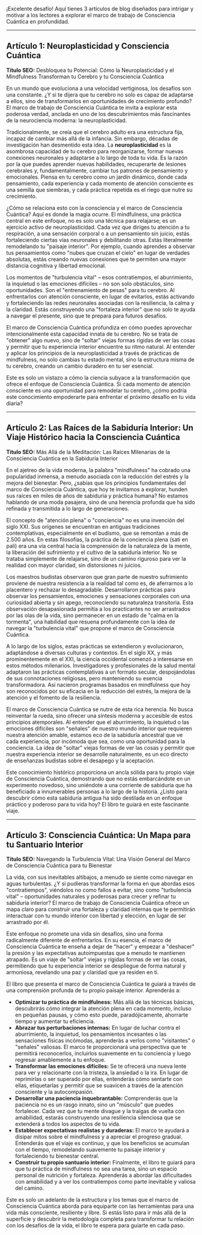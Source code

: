¡Excelente desafío! Aquí tienes 3 artículos de blog diseñados para intrigar y motivar a los lectores a explorar el marco de trabajo de Consciencia Cuántica en profundidad.

---

## Artículo 1: Neuroplasticidad y Consciencia Cuántica

**Título SEO:** Desbloquea tu Potencial: Cómo la Neuroplasticidad y el Mindfulness Transforman tu Cerebro y tu Consciencia Cuántica



En un mundo que evoluciona a una velocidad vertiginosa, los desafíos son una constante. ¿Y si te dijera que tu cerebro no solo es capaz de adaptarse a ellos, sino de transformarlos en oportunidades de crecimiento profundo? El marco de trabajo de Consciencia Cuántica te invita a explorar esta poderosa verdad, anclada en uno de los descubrimientos más fascinantes de la neurociencia moderna: la neuroplasticidad.

Tradicionalmente, se creía que el cerebro adulto era una estructura fija, incapaz de cambiar más allá de la infancia. Sin embargo, décadas de investigación han desmentido esta idea. La **neuroplasticidad** es la asombrosa capacidad de tu cerebro para reorganizarse, formar nuevas conexiones neuronales y adaptarse a lo largo de toda tu vida. Es la razón por la que puedes aprender nuevas habilidades, recuperarte de lesiones cerebrales y, fundamentalmente, cambiar tus patrones de pensamiento y emocionales. Piensa en tu cerebro como un jardín dinámico, donde cada pensamiento, cada experiencia y cada momento de atención consciente es una semilla que siembras, y cada práctica repetida es el riego que nutre su crecimiento.

¿Cómo se relaciona esto con la consciencia y el marco de Consciencia Cuántica? Aquí es donde la magia ocurre. El mindfulness, una práctica central en este enfoque, no es solo una técnica para relajarse; es un ejercicio activo de neuroplasticidad. Cada vez que diriges tu atención a tu respiración, a una sensación corporal o a un pensamiento sin juicio, estás fortaleciendo ciertas vías neuronales y debilitando otras. Estás literalmente remodelando tu "paisaje interior". Por ejemplo, cuando aprendes a observar tus pensamientos como "nubes que cruzan el cielo" en lugar de verdades absolutas, estás creando nuevas conexiones que te permiten una mayor distancia cognitiva y libertad emocional.

Los momentos de "turbulencia vital" – esos contratiempos, el aburrimiento, la inquietud o las emociones difíciles – no son solo obstáculos, sino oportunidades. Son el "entrenamiento de pesas" para tu cerebro. Al enfrentarlos con atención consciente, en lugar de evitarlos, estás activando y fortaleciendo las redes neuronales asociadas con la resiliencia, la calma y la claridad. Estás construyendo una "fortaleza interior" que no solo te ayuda a navegar el presente, sino que te prepara para futuros desafíos.

El marco de Consciencia Cuántica profundiza en cómo puedes aprovechar intencionalmente esta capacidad innata de tu cerebro. No se trata de "obtener" algo nuevo, sino de "soltar" viejas formas rígidas de ver las cosas y permitir que tu experiencia interior encuentre su ritmo natural. Al entender y aplicar los principios de la neuroplasticidad a través de prácticas de mindfulness, no solo cambias tu estado mental, sino la estructura misma de tu cerebro, creando un cambio duradero en tu ser esencial.

Este es solo un vistazo a cómo la ciencia subyace a la transformación que ofrece el enfoque de Consciencia Cuántica. Si cada momento de atención consciente es una oportunidad para remodelar tu cerebro, ¿cómo podría este conocimiento empoderarte para enfrentar el próximo desafío en tu vida diaria?

---

## Artículo 2: Las Raíces de la Sabiduría Interior: Un Viaje Histórico hacia la Consciencia Cuántica

**Título SEO:** Más Allá de la Meditación: Las Raíces Milenarias de la Consciencia Cuántica en la Sabiduría Interior



En el ajetreo de la vida moderna, la palabra "mindfulness" ha cobrado una popularidad inmensa, a menudo asociada con la reducción del estrés y la mejora del bienestar. Pero, ¿sabías que los principios fundamentales del marco de Consciencia Cuántica, que hoy te invitamos a explorar, hunden sus raíces en miles de años de sabiduría y práctica humana? No estamos hablando de una moda pasajera, sino de una herencia profunda que ha sido refinada y transmitida a lo largo de generaciones.

El concepto de "atención plena" o "conciencia" no es una invención del siglo XXI. Sus orígenes se encuentran en antiguas tradiciones contemplativas, especialmente en el budismo, que se remontan a más de 2.500 años. En estas filosofías, la práctica de la conciencia plena (sati en pali) era una vía central hacia la comprensión de la naturaleza de la mente, la liberación del sufrimiento y el cultivo de la sabiduría interior. No se trataba simplemente de relajarse, sino de un camino riguroso para ver la realidad con mayor claridad, sin distorsiones ni juicios.

Los maestros budistas observaron que gran parte de nuestro sufrimiento proviene de nuestra resistencia a la realidad tal como es, de aferrarnos a lo placentero y rechazar lo desagradable. Desarrollaron prácticas para observar los pensamientos, emociones y sensaciones corporales con una curiosidad abierta y sin apego, reconociendo su naturaleza transitoria. Esta observación desapasionada permitía a los practicantes no ser arrastrados por las olas de la vida, sino permanecer en un estado de "calma en la tormenta", una habilidad que resuena profundamente con la idea de navegar la "turbulencia vital" que propone el marco de Consciencia Cuántica.

A lo largo de los siglos, estas prácticas se extendieron y evolucionaron, adaptándose a diversas culturas y contextos. En el siglo XX, y más prominentemente en el XXI, la ciencia occidental comenzó a interesarse en estos métodos milenarios. Investigadores y profesionales de la salud mental adaptaron las prácticas contemplativas a un formato secular, despojándolas de sus connotaciones religiosas, pero manteniendo su esencia transformadora. Así nacieron programas basados en mindfulness que hoy son reconocidos por su eficacia en la reducción del estrés, la mejora de la atención y el fomento de la resiliencia.

El marco de Consciencia Cuántica se nutre de esta rica herencia. No busca reinventar la rueda, sino ofrecer una síntesis moderna y accesible de estos principios atemporales. Al entender que el aburrimiento, la inquietud o las emociones difíciles son "señales" de nuestro mundo interior que requieren nuestra atención amable, estamos eco de la sabiduría ancestral que ve cada experiencia, por incómoda que sea, como una oportunidad para la conciencia. La idea de "soltar" viejas formas de ver las cosas y permitir que nuestra experiencia interior se desarrolle naturalmente, es un eco directo de enseñanzas budistas sobre el desapego y la aceptación.

Este conocimiento histórico proporciona un ancla sólida para tu propio viaje de Consciencia Cuántica, demostrando que no estás embarcándote en un experimento novedoso, sino uniéndote a una corriente de sabiduría que ha beneficiado a innumerables personas a lo largo de la historia. ¿Listo para descubrir cómo esta sabiduría antigua ha sido destilada en un enfoque práctico y poderoso para tu vida hoy? El libro te guiará en este fascinante viaje.

---

## Artículo 3: Consciencia Cuántica: Un Mapa para tu Santuario Interior

**Título SEO:** Navegando la Turbulencia Vital: Una Visión General del Marco de Consciencia Cuántica para tu Bienestar



La vida, con sus inevitables altibajos, a menudo se siente como navegar en aguas turbulentas. ¿Y si pudieras transformar la forma en que abordas esos "contratiempos", viéndolos no como fallos a evitar, sino como "turbulencia vital" – oportunidades naturales y poderosas para crecer y refinar tu sabiduría interior? El marco de trabajo de Consciencia Cuántica ofrece un mapa claro para construir una fortaleza y claridad internas que te permitirán interactuar con tu mundo interior con libertad y elección, en lugar de ser arrastrado por él.

Este enfoque no promete una vida sin desafíos, sino una forma radicalmente diferente de enfrentarlos. En su esencia, el marco de Consciencia Cuántica te enseña a dejar de "hacer" y empezar a "deshacer" la presión y las expectativas autoimpuestas que a menudo te mantienen atrapado. Es un viaje de "soltar" viejas y rígidas formas de ver las cosas, permitiendo que tu experiencia interior se despliegue de forma natural y armoniosa, revelando una paz y claridad que ya residen en ti.

El libro que presenta el marco de Consciencia Cuántica te guiará a través de una comprensión profunda de tu propio paisaje interior. Aprenderás a:

*   **Optimizar tu práctica de mindfulness:** Más allá de las técnicas básicas, descubrirás cómo integrar la atención plena en cada momento, incluso en pequeñas pausas, y cómo esto puede, paradójicamente, ahorrarte tiempo y aumentar tu eficiencia.
*   **Abrazar tus perturbaciones internas:** En lugar de luchar contra el aburrimiento, la inquietud, los pensamientos incesantes o las sensaciones físicas incómodas, aprenderás a verlos como "visitantes" o "señales" valiosas. El marco te proporcionará una perspectiva que te permitirá reconocerlos, incluirlos suavemente en tu conciencia y luego regresar amablemente a tu enfoque.
*   **Transformar las emociones difíciles:** Se te ofrecerá una nueva lente para ver y relacionarte con la tristeza, la ansiedad o la ira. En lugar de reprimirlas o ser superado por ellas, entenderás cómo sentarte con ellas, etiquetarlas y permitir que se suavicen a través de la atención consciente y la autocompasión.
*   **Desarrollar una paciencia inquebrantable:** Comprenderás que la paciencia no es un rasgo innato, sino un "músculo" que puedes fortalecer. Cada vez que tu mente divague y la traigas de vuelta con amabilidad, estarás construyendo una resiliencia silenciosa que se extenderá a todos los aspectos de tu vida.
*   **Establecer expectativas realistas y duraderas:** El marco te ayudará a disipar mitos sobre el mindfulness y a apreciar el progreso gradual. Entenderás que el viaje es continuo, y que los beneficios se acumulan con el tiempo, remodelando suavemente tu paisaje interior y fortaleciendo tu bienestar central.
*   **Construir tu propio santuario interior:** Finalmente, el libro te guiará para que tu práctica de mindfulness no sea una tarea, sino un espacio personal de nutrición y fortaleza. Aprenderás a abordar las dificultades con amabilidad y a ver los contratiempos como parte inevitable y valiosa del camino.

Este es solo un adelanto de la estructura y los temas que el marco de Consciencia Cuántica aborda para equiparte con las herramientas para una vida más consciente, resiliente y libre. Si estás listo para ir más allá de la superficie y descubrir la metodología completa para transformar tu relación con los desafíos de la vida, el libro te espera para guiarte en cada paso.